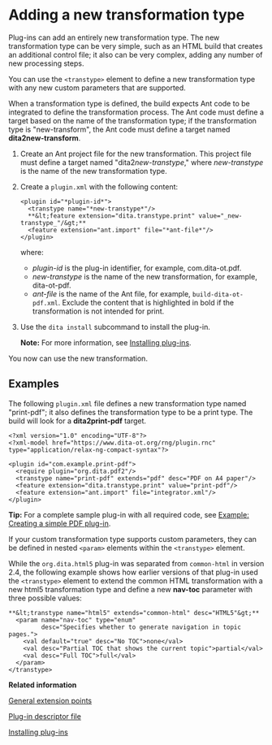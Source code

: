 # Adding a new transformation type

Plug-ins can add an entirely new transformation type. The new transformation type can be very simple, such as an HTML build that creates an additional control file; it also can be very complex, adding any number of new processing steps.

You can use the `<transtype>` element to define a new transformation type with any new custom parameters that are supported.

When a transformation type is defined, the build expects Ant code to be integrated to define the transformation process. The Ant code must define a target based on the name of the transformation type; if the transformation type is "new-transform", the Ant code must define a target named **dita2new-transform**.

1.  Create an Ant project file for the new transformation. This project file must define a target named "dita2*new-transtype*," where *new-transtype* is the name of the new transformation type.

2.  Create a `plugin.xml` with the following content:

    ```
    <plugin id="*plugin-id*">
      <transtype name="*new-transtype*"/>
      **&lt;feature extension="dita.transtype.print" value="_new-transtype_"/&gt;**
      <feature extension="ant.import" file="*ant-file*"/>
    </plugin>
    ```

    where:

    -   *plugin-id* is the plug-in identifier, for example, com.dita-ot.pdf.
    -   *new-transtype* is the name of the new transformation, for example, dita-ot-pdf.
    -   *ant-file* is the name of the Ant file, for example, `build-dita-ot-pdf.xml`.
    Exclude the content that is highlighted in bold if the transformation is not intended for print.

3.  Use the `dita install` subcommand to install the plug-in.

    **Note:** For more information, see [Installing plug-ins](plugins-installing.md).


You now can use the new transformation.

## Examples

The following `plugin.xml` file defines a new transformation type named "print-pdf"; it also defines the transformation type to be a print type. The build will look for a **dita2print-pdf** target.

```
<?xml version="1.0" encoding="UTF-8"?>
<?xml-model href="https://www.dita-ot.org/rng/plugin.rnc" type="application/relax-ng-compact-syntax"?>

<plugin id="com.example.print-pdf">
  <require plugin="org.dita.pdf2"/>
  <transtype name="print-pdf" extends="pdf" desc="PDF on A4 paper"/>
  <feature extension="dita.transtype.print" value="print-pdf"/>
  <feature extension="ant.import" file="integrator.xml"/>
</plugin>
```

**Tip:** For a complete sample plug-in with all required code, see [Example: Creating a simple PDF plug-in](pdf-customization-example.md).

If your custom transformation type supports custom parameters, they can be defined in nested `<param>` elements within the `<transtype>` element.

While the `org.dita.html5` plug-in was separated from `common-html` in version 2.4, the following example shows how earlier versions of that plug-in used the `<transtype>` element to extend the common HTML transformation with a new html5 transformation type and define a new **nav-toc** parameter with three possible values:

```
**&lt;transtype name="html5" extends="common-html" desc="HTML5"&gt;**
  <param name="nav-toc" type="enum" 
         desc="Specifies whether to generate navigation in topic pages.">
    <val default="true" desc="No TOC">none</val>
    <val desc="Partial TOC that shows the current topic">partial</val>
    <val desc="Full TOC">full</val>
  </param>
</transtype>
```

**Related information**  


[General extension points](plugin-extension-points-general.md)

[Plug-in descriptor file](plugin-configfile.md)

[Installing plug-ins](plugins-installing.md)

